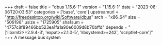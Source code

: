 +++
draft = false
title = "dbus 1.15.6-1"
version = "1.15.6-1"
date = "2023-06-06T20:03:53"
categories = ['base', 'core']
upstreamurl = "http://freedesktop.org/wiki/Software/dbus"
arch = "x86_64"
size = "509196"
usize = "1725905"
sha1sum = "4757c8f89466bb523ea1fa1a90e6009d8b70bffd"
depends = "['libxml2>=2.9.4-3', 'expat>=2.1.0-5', 'libsystemd>=242', 'scriptlet-core']"
+++
A message bus system